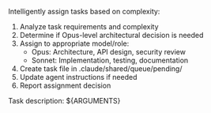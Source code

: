 Intelligently assign tasks based on complexity:
1. Analyze task requirements and complexity
2. Determine if Opus-level architectural decision is needed
3. Assign to appropriate model/role:
   - Opus: Architecture, API design, security review
   - Sonnet: Implementation, testing, documentation
4. Create task file in .claude/shared/queue/pending/
5. Update agent instructions if needed
6. Report assignment decision

Task description: ${ARGUMENTS}